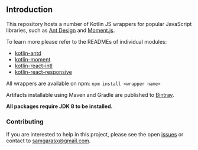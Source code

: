 ## Introduction

This repository hosts a number of Kotlin JS wrappers for popular JavaScript libraries, such as 
[Ant Design](https://ant.design/docs/react/introduce) and [Moment.js](https://momentjs.com/).

To learn more please refer to the READMEs of individual modules:
* [kotlin-antd](kotlin-antd/README.md)
* [kotlin-moment](kotlin-moment/README.md)
* [kotlin-react-intl](kotlin-react-intl/README.md)
* [kotlin-react-responsive](kotlin-react-responsive/README.md)

All wrappers are available on npm: `npm install <wrapper name>`

Artifacts installable using Maven and Gradle are published to [Bintray](https://dl.bintray.com/samgarasx/kotlin-js-wrappers).

**All packages require JDK 8 to be installed.**

### Contributing

If you are interested to help in this project, please see the open [issues](https://github.com/samgarasx/kotlin-js-wrappers/issues) 
or contact to [samgarasx@gmail.com](mailto:samgarasx@gmail.com).
